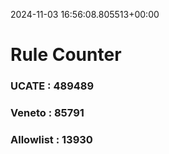 2024-11-03 16:56:08.805513+00:00
# Rule Counter 
 ### UCATE : 489489

 ### Veneto : 85791

 ### Allowlist : 13930